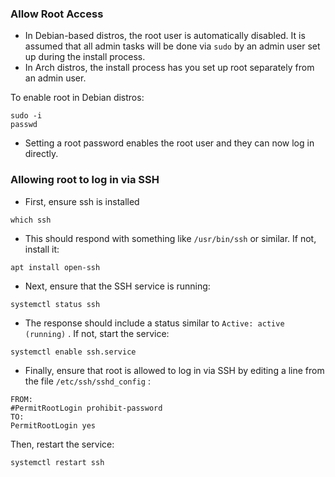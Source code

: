 ### Allow Root Access
- In Debian-based distros, the root user is automatically disabled. It is assumed that all admin tasks will be done via `sudo` by an admin user set up during the install process.
- In Arch distros, the install process has you set up root separately from an admin user.

To enable root in Debian distros:
```shell
sudo -i
passwd
```
- Setting a root password enables the root user and they can now log in directly.

### Allowing root to log in via SSH
- First, ensure ssh is installed
```shell
which ssh
```
- This should respond with something like `/usr/bin/ssh` or similar. If not, install it:
```shell
apt install open-ssh
```
- Next, ensure that the SSH service is running:
```shell
systemctl status ssh
```
- The response should include a status similar to `Active: active (running)` . If not, start the service:
```shell
systemctl enable ssh.service
```
- Finally, ensure that root is allowed to log in via SSH by editing a line from the file `/etc/ssh/sshd_config` :
```shell
FROM:
#PermitRootLogin prohibit-password
TO:
PermitRootLogin yes
```
Then, restart the service:
```shell
systemctl restart ssh
```
